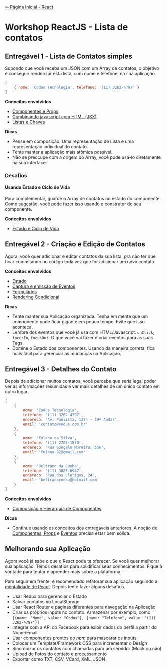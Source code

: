 [⇦ Página Inicial - React](../README.md)
# Workshop ReactJS - Lista de contatos

## Entregável 1 - Lista de Contatos simples
Supondo que você receba um JSON com um Array de contatos, o objetivo é conseguir renderizar esta lista, com nome e telefone, na sua aplicação.

```javascript
[
	{ nome: 'Codus Tecnologia', telefone: '(11) 3262-4797' }
]
```
**Conceitos envolvidos**
- [Componentes e Props](https://facebook.github.io/react/docs/components-and-props.html)
- [Combinando javascript com HTML (JSX)](https://facebook.github.io/react/docs/introducing-jsx.html)
- [Listas e Chaves](https://facebook.github.io/react/docs/lists-and-keys.html)

**Dicas**
- Pense em composição: Uma representação de Lista e uma representação individual do contato.
- Tente manter a aplicação mais atômica possível.
- Não se preocupe com a origem do Array, você pode usá-lo diretamente na sua interface.

### Desafios

#### Usando Estado e Ciclo de Vida
Para complementar, guarde o Array de contatos no estado do componente. Como sugestão, você pode fazer isso usando o construtor do seu componente.

**Conceitos envolvidos**
- [Estado e Ciclo de Vida](https://facebook.github.io/react/docs/state-and-lifecycle.html)


## Entregável 2 - Criação e Edição de Contatos
Agora, você quer adicionar e editar contatos da sua lista, pra não ter que ficar commitando no código toda vez que for adicionar um novo contato.

**Conceitos envolvidos**
- [Estado](https://facebook.github.io/react/docs/state-and-lifecycle.html)
- [Captura e emissão de Eventos](https://facebook.github.io/react/docs/handling-events.html)
- [Formulários](https://facebook.github.io/react/docs/forms.html)
- [Rendering Condicional](https://facebook.github.io/react/docs/conditional-rendering.html)

**Dicas**
- Tente manter sua Aplicação organizada. Tenha em mente que um componente pode ficar gigante em pouco tempo. Evite que isso aconteça.
- Lembre dos eventos que você já usa com HTML/Javascript: `onClick`, `focusIn`, `focusOut`. O que você vai fazer é criar eventos para as suas Tags.
- Domine o Estado dos componentes. Usando da maneira correta, fica mais fácil para gerenciar as mudanças na Aplicação.

## Entregável 3 - Detalhes do Contato
Depois de adicionar muitos contatos, você percebe que seria legal poder ver as informações resumidas e ver mais detalhes de um único contato em outro lugar.

```javascript
[
	{
		nome: 'Codus Tecnologia',
		telefone: '(11) 3262-4797',
		endereco: 'Av. Paulista, 1274 - 19º Andar',
		email: 'contato@codus.com.br'
	},
	{
		nome: 'Fulano da Silva',
		telefone: '(11) 2785-1850',
		endereco: 'Rua Gonçalo Moreira, 556',
		email: 'fulano-82@gmail.com'
	},
	{
		nome: 'Beltrano da Cunha',
		telefone: '(11) 3685-6947',
		endereco: 'Rua dos Clerigos, 24',
		email: 'beltranocunha@hotmail.com'
	}
]
```

**Conceitos envolvidos**
- [Composição e Hierarquia de Componentes](https://facebook.github.io/react/docs/composition-vs-inheritance.html)

**Dicas**
- Continue usando os conceitos dos entregáveis anteriores. A noção de [Componentes, Props](https://facebook.github.io/react/docs/components-and-props.html) e [Eventos](https://facebook.github.io/react/docs/handling-events.html) precisa estar bem sólida.

## Melhorando sua Aplicação
Agora você já sabe o que o React pode te oferecer. Se você quer melhorar sua aplicação. Temos desafios para solidificar seus conhecimentos. Fique à vontade para tentar e aprender mais sobre a plataforma.

Para seguir em frente, é recomendado refatorar sua aplicação seguindo a [mentalidade de React](https://facebook.github.io/react/docs/thinking-in-react.html). Depois tente fazer alguns desafios.

- Usar Redux para gerenciar o Estado
- Salvar contatos no LocalStorage
- Usar React Router e páginas diferentes para navegação na Aplicação
- Criar os próprios inputs no contato. Armazenar por exemplo, como `[{name: "Nome", value: "Codus"}, {name: "Telefone", value: "(11) 3262-4797"}]`
- Integrar com a API do Facebook para exibir dados do perfil a partir do Nome/Email
- Usar componentes prontos do *npm* para mascarar os inputs
- Colocar um Template/Framework CSS para incrementar o Design
- Sincronizar os contatos com chamadas para um servidor (Mock ou não)
- Upload de Fotos do contato e processamento
- Exportar como TXT, CSV, VCard, XML, JSON
